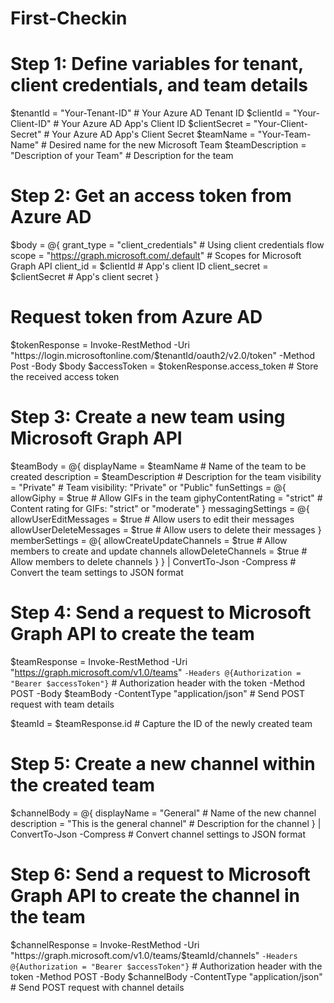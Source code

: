 # First-Checkin
# Step 1: Define variables for tenant, client credentials, and team details
$tenantId = "Your-Tenant-ID"           # Your Azure AD Tenant ID
$clientId = "Your-Client-ID"           # Your Azure AD App's Client ID
$clientSecret = "Your-Client-Secret"   # Your Azure AD App's Client Secret
$teamName = "Your-Team-Name"           # Desired name for the new Microsoft Team
$teamDescription = "Description of your Team"  # Description for the team

# Step 2: Get an access token from Azure AD
$body = @{
    grant_type    = "client_credentials"                      # Using client credentials flow
    scope         = "https://graph.microsoft.com/.default"   # Scopes for Microsoft Graph API
    client_id     = $clientId                                # App's client ID
    client_secret = $clientSecret                            # App's client secret
}
# Request token from Azure AD
$tokenResponse = Invoke-RestMethod -Uri "https://login.microsoftonline.com/$tenantId/oauth2/v2.0/token" -Method Post -Body $body
$accessToken = $tokenResponse.access_token  # Store the received access token

# Step 3: Create a new team using Microsoft Graph API
$teamBody = @{
    displayName     = $teamName           # Name of the team to be created
    description     = $teamDescription    # Description for the team
    visibility      = "Private"           # Team visibility: "Private" or "Public"
    funSettings     = @{
        allowGiphy = $true                # Allow GIFs in the team
        giphyContentRating = "strict"     # Content rating for GIFs: "strict" or "moderate"
    }
    messagingSettings = @{
        allowUserEditMessages = $true     # Allow users to edit their messages
        allowUserDeleteMessages = $true   # Allow users to delete their messages
    }
    memberSettings = @{
        allowCreateUpdateChannels = $true # Allow members to create and update channels
        allowDeleteChannels = $true       # Allow members to delete channels
    }
} | ConvertTo-Json -Compress  # Convert the team settings to JSON format

# Step 4: Send a request to Microsoft Graph API to create the team
$teamResponse = Invoke-RestMethod -Uri "https://graph.microsoft.com/v1.0/teams" `
    -Headers @{Authorization = "Bearer $accessToken"} `  # Authorization header with the token
    -Method POST -Body $teamBody -ContentType "application/json"  # Send POST request with team details

$teamId = $teamResponse.id  # Capture the ID of the newly created team

# Step 5: Create a new channel within the created team
$channelBody = @{
    displayName = "General"                # Name of the new channel
    description = "This is the general channel"  # Description for the channel
} | ConvertTo-Json -Compress  # Convert channel settings to JSON format

# Step 6: Send a request to Microsoft Graph API to create the channel in the team
$channelResponse = Invoke-RestMethod -Uri "https://graph.microsoft.com/v1.0/teams/$teamId/channels" `
    -Headers @{Authorization = "Bearer $accessToken"} `  # Authorization header with the token
    -Method POST -Body $channelBody -ContentType "application/json"  # Send POST request with channel details
